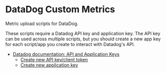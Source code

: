 # DataDog Custom Metrics

Metric upload scripts for DataDog.

These scripts require a Datadog API key and application key. The API key can be used across multiple scripts, but you should create a new app key for each script/app you create to interact with Datadog's API.

- [Datadog documentation: API and Application Keys](https://docs.datadoghq.com/account_management/api-app-keys/)
  - [Create new API key/client token](https://docs.datadoghq.com/account_management/api-app-keys/#add-an-api-key-or-client-token)
  - [Create new application key](https://docs.datadoghq.com/account_management/api-app-keys/#add-application-keys)
